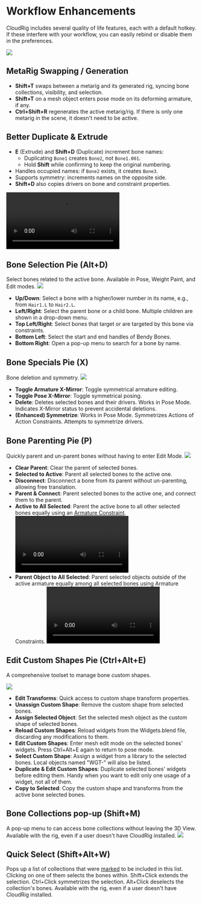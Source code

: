 # Workflow Enhancements
CloudRig includes several quality of life features, each with a default hotkey. If these interfere with your workflow, you can easily rebind or disable them in the preferences.

<img src="/media/addons/cloudrig/hotkeys_ui.png">

## MetaRig Swapping / Generation
- **Shift+T** swaps between a metarig and its generated rig, syncing bone collections, visibility, and selection.
- **Shift+T** on a mesh object enters pose mode on its deforming armature, if any.
- **Ctrl+Shift+R** regenerates the active metarig/rig. If there is only one metarig in the scene, it doesn't need to be active.

## Better Duplicate & Extrude
- **E** (Extrude) and **Shift+D** (Duplicate) increment bone names:
    - Duplicating `Bone1` creates `Bone2`, not `Bone1.001`.
    - Hold **Shift** while confirming to keep the original numbering.
- Handles occupied names: if `Bone2` exists, it creates `Bone3`.
- Supports symmetry: increments names on the opposite side.
- **Shift+D** also copies drivers on bone and constraint properties.

<video src="/media/addons/cloudrig/better_duplicate_extrude.mp4" controls></video>

## Bone Selection Pie (Alt+D)
Select bones related to the active bone. Available in Pose, Weight Paint, and Edit modes.
<img src="/media/addons/cloudrig/pie_bone_find.png">

- **Up/Down**: Select a bone with a higher/lower number in its name, e.g., from `Hair1.L` to `Hair2.L`.
- **Left/Right**: Select the parent bone or a child bone. Multiple children are shown in a drop-down menu.
- **Top Left/Right**: Select bones that target or are targeted by this bone via constraints.
- **Bottom Left**: Select the start and end handles of Bendy Bones.
- **Bottom Right**: Open a pop-up menu to search for a bone by name.

## Bone Specials Pie (X)
Bone deletion and symmetry.
<img src="/media/addons/cloudrig/pie_bone_specials.png">

- **Toggle Armature X-Mirror**: Toggle symmetrical armature editing.
- **Toggle Pose X-Mirror**: Toggle symmetrical posing.
- **Delete**: Deletes selected bones and their drivers. Works in Pose Mode. Indicates X-Mirror status to prevent accidental deletions.
- **(Enhanced) Symmetrize**: Works in Pose Mode. Symmetrizes Actions of Action Constraints. Attempts to symmetrize drivers.

## Bone Parenting Pie (P)
Quickly parent and un-parent bones without having to enter Edit Mode.
<img src="/media/addons/cloudrig/pie_bone_parenting.png">

- **Clear Parent**: Clear the parent of selected bones.
- **Selected to Active**: Parent all selected bones to the active one.
- **Disconnect**: Disconnect a bone from its parent without un-parenting, allowing free translation.
- **Parent & Connect**: Parent selected bones to the active one, and connect them to the parent.
- **Active to All Selected**: Parent the active bone to all other selected bones equally using an [Armature Constraint](https://docs.blender.org/manual/en/latest/animation/constraints/relationship/armature.html).
<video src="/media/addons/cloudrig/parent_active_to_all_selected.mp4" controls></video>
- **Parent Object to All Selected**: Parent selected objects outside of the active armature equally among all selected bones using Armature Constraints.
<video src="/media/addons/cloudrig/parent_object_to_selected_bones.mp4" controls></video>


## Edit Custom Shapes Pie (Ctrl+Alt+E)
A comprehensive toolset to manage bone custom shapes.

<img src="/media/addons/cloudrig/pie_edit_widget.png">

- **Edit Transforms**: Quick access to custom shape transform properties.
- **Unassign Custom Shape**: Remove the custom shape from selected bones.
- **Assign Selected Object**: Set the selected mesh object as the custom shape of selected bones.
- **Reload Custom Shapes**: Reload widgets from the Widgets.blend file, discarding any modifications to them.
- **Edit Custom Shapes**: Enter mesh edit mode on the selected bones' widgets. Press Ctrl+Alt+E again to return to pose mode.
- **Select Custom Shape**: Assign a widget from a library to the selected bones. Local objects named "WGT-" will also be listed.
- **Duplicate & Edit Custom Shapes**: Duplicate selected bones' widgets before editing them. Handy when you want to edit only one usage of a widget, not all of them.
- **Copy to Selected**: Copy the custom shape and transforms from the active bone selected bones.

## Bone Collections pop-up (Shift+M)
A pop-up menu to can access bone collections without leaving the 3D View.
Available with the rig, even if a user doesn't have CloudRig installed.
<img src="/media/addons/cloudrig/bone_collections_popup.png">

## Quick Select (Shift+Alt+W)
Pops up a list of collections that were [marked](organizing-bones#selection-sets) to be included in this list. Clicking on one of them selects the bones within. Shift+Click extends the selection. Ctrl+Click symmetrizes the selection. Alt+Click deselects the collection's bones. 
Available with the rig, even if a user doesn't have CloudRig installed.

